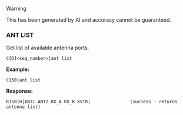 
> [!WARNING]
> This has been generated by AI and accuracy cannot be guaranteed.

### ANT LIST

Get list of available antenna ports.

```
C[D]<seq_number>|ant list
```

**Example:**
```
C150|ant list
```

**Response:**
```
R150|0|ANT1 ANT2 RX_A RX_B XVTR|               (success - returns antenna list)
```